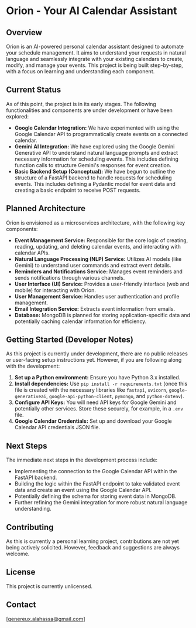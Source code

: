 # Orion - Your AI Calendar Assistant

## Overview

Orion is an AI-powered personal calendar assistant designed to automate your schedule management. It aims to understand your requests in natural language and seamlessly integrate with your existing calendars to create, modify, and manage your events. This project is being built step-by-step, with a focus on learning and understanding each component.

## Current Status

As of this point, the project is in its early stages. The following functionalities and components are under development or have been explored:

* **Google Calendar Integration:** We have experimented with using the Google Calendar API to programmatically create events on a connected calendar.
* **Gemini AI Integration:** We have explored using the Google Gemini Generative API to understand natural language prompts and extract necessary information for scheduling events. This includes defining function calls to structure Gemini's responses for event creation.
* **Basic Backend Setup (Conceptual):** We have begun to outline the structure of a FastAPI backend to handle requests for scheduling events. This includes defining a Pydantic model for event data and creating a basic endpoint to receive POST requests.

## Planned Architecture

Orion is envisioned as a microservices architecture, with the following key components:

* **Event Management Service:** Responsible for the core logic of creating, reading, updating, and deleting calendar events, and interacting with calendar APIs.
* **Natural Language Processing (NLP) Service:** Utilizes AI models (like Gemini) to understand user commands and extract event details.
* **Reminders and Notifications Service:** Manages event reminders and sends notifications through various channels.
* **User Interface (UI) Service:** Provides a user-friendly interface (web and mobile) for interacting with Orion.
* **User Management Service:** Handles user authentication and profile management.
* **Email Integration Service:** Extracts event information from emails.
* **Database:** MongoDB is planned for storing application-specific data and potentially caching calendar information for efficiency.

## Getting Started (Developer Notes)

As this project is currently under development, there are no public releases or user-facing setup instructions yet. However, if you are following along with the development:

1.  **Set up a Python environment:** Ensure you have Python 3.x installed.
2.  **Install dependencies:** Use `pip install -r requirements.txt` (once this file is created with the necessary libraries like `fastapi`, `uvicorn`, `google-generativeai`, `google-api-python-client`, `pymongo`, and `python-dotenv`).
3.  **Configure API Keys:** You will need API keys for Google Gemini and potentially other services. Store these securely, for example, in a `.env` file.
4.  **Google Calendar Credentials:** Set up and download your Google Calendar API credentials JSON file.

## Next Steps

The immediate next steps in the development process include:

* Implementing the connection to the Google Calendar API within the FastAPI backend.
* Building the logic within the FastAPI endpoint to take validated event data and create an event using the Google Calendar API.
* Potentially defining the schema for storing event data in MongoDB.
* Further refining the Gemini integration for more robust natural language understanding.

## Contributing

As this is currently a personal learning project, contributions are not yet being actively solicited. However, feedback and suggestions are always welcome.

## License

This project is currently unlicensed.

## Contact

[genereux.alahassa@gmail.com]
